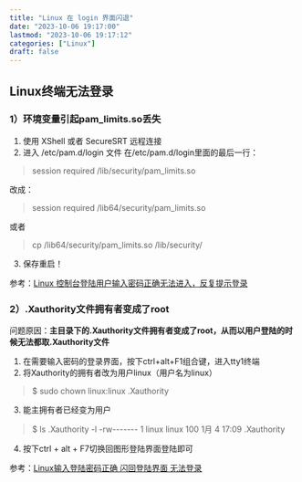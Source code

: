 ```yaml
---
title: "Linux 在 login 界面闪退"
date: "2023-10-06 19:17:00"
lastmod: "2023-10-06 19:17:12"
categories: ["Linux"]
draft: false
---
```


## Linux终端无法登录

### 1）环境变量引起pam\_limits.so丢失

1.  使用 XShell 或者 SecureSRT 远程连接
2.  进入 /etc/pam.d/login 文件
    在/etc/pam.d/login里面的最后一行：

> session required /lib/security/pam\_limits.so

改成：

> session required /lib64/security/pam\_limits.so

或者

> cp /lib64/security/pam\_limits.so /lib/security/

3.  保存重启！

参考：[Linux 控制台登陆用户输入密码正确无法进入，反复提示登录](https://blog.csdn.net/young_0609/article/details/78038970)

### 2）.Xauthority文件拥有者变成了root

问题原因：**主目录下的.Xauthority文件拥有者变成了root，从而以用户登陆的时候无法都取.Xauthority文件**

1.  在需要输入密码的登录界面，按下ctrl+alt+F1组合键，进入tty1终端
2.  将Xauthority的拥有者改为用户linux（用户名为linux）

> $ sudo chown linux:linux .Xauthority

3.  能主拥有者已经变为用户

> $ ls .Xauthority -l
> \-rw------- 1 linux linux 100 1月 4 17:09 .Xauthority

4.  按下ctrl + alt + F7切换回图形登陆界面登陆即可

参考：[Linux输入登陆密码正确 闪回登陆界面 无法登录](https://jingyan.baidu.com/article/08b6a591b16dbf14a80922e4.html)